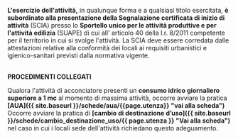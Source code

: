 **L'esercizio dell'attività,** in qualunque forma e a qualsiasi titolo esercitata, **è subordinato alla presentazione della Segnalazione certificata di inizio di attività** (SCIA) presso lo **Sportello unico per le attività produttive e per l'attività edilizia** (SUAPE) di cui all' articolo 40 della l.r. 8/2011 competente per il territorio in cui si svolge l'attività.
La SCIA deve essere corredata dalle attestazioni relative alla conformità dei locali ai requisiti urbanistici e igienico-sanitari previsti dalla normativa vigente.
<BR><br>

**PROCEDIMENTI COLLEGATI**

Qualora l'attività di acconciatore presenti un **consumo idrico giornaliero superiore a 1 mc** al momento di massima attività, occorre avviare la pratica **[AUA]({{ site.baseurl }}/schede/aua/{{page.utenza}} "vai alla scheda")**
<br>
Occorre avviare la pratica di **[cambio di destinazione d’uso]({{ site.baseurl }}/schede/cambio_destinazione_uso/{{ page.utenza }} "Vai alla scheda")** nel caso in cui i locali sede dell'attività richiedano questo adeguamento.

